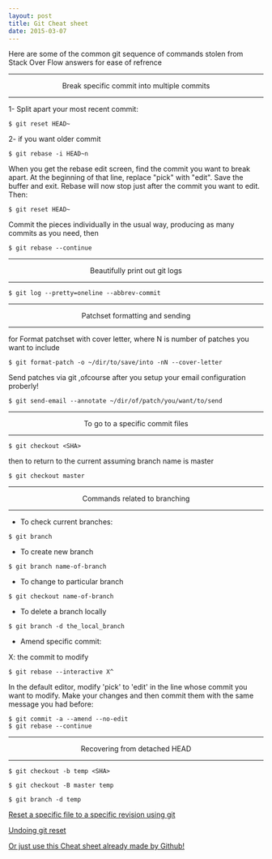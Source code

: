 ```yaml
---
layout: post
title: Git Cheat sheet
date: 2015-03-07
---
```

Here are some of the common git sequence of commands stolen from Stack Over Flow answers for ease of refrence


---

<center class="muted">Break specific commit into multiple commits </center>

---

1- Split apart your most recent commit:

```
$ git reset HEAD~
```

2- if you want older commit

```
$ git rebase -i HEAD~n
```

When you get the rebase edit screen, find the commit you want to break apart. At the beginning of that line, replace "pick" with "edit". Save the buffer and exit. Rebase will now stop just after the commit you want to edit. Then:

```
$ git reset HEAD~
```

Commit the pieces individually in the usual way, producing as many commits as you need, then

```
$ git rebase --continue
```

---

<center class="muted">Beautifully print out git logs</center>

---
 
```
$ git log --pretty=oneline --abbrev-commit
```

---

<center class="muted">Patchset formatting and sending</center>

---

for Format patchset with cover letter, where N is number of patches you want to include

```
$ git format-patch -o ~/dir/to/save/into -nN --cover-letter 
```

Send patches via git ,ofcourse after you setup your email configuration proberly!



```
$ git send-email --annotate ~/dir/of/patch/you/want/to/send
```

---

<center class="muted">To go to a specific commit files</center>

---

```
$ git checkout <SHA>
```

then to return to the current assuming branch name is master

```
$ git checkout master
```

---

<center class="muted">Commands related to branching</center>

---

- To check current branches:

```
$ git branch
```

- To create new branch

```
$ git branch name-of-branch
```

- To change to particular branch

```
$ git checkout name-of-branch
```

- To delete a branch locally

```
$ git branch -d the_local_branch
```

- Amend specific commit:

X: the commit to modify

```
$ git rebase --interactive X^
```

In the default editor, modify 'pick' to 'edit' in the line whose commit you want to modify. Make your changes and then commit them with the same message you had before:

```
$ git commit -a --amend --no-edit
$ git rebase --continue
```

---

<center class="muted">Recovering from detached HEAD</center>

---

```
$ git checkout -b temp <SHA>
```

```
$ git checkout -B master temp
```

```
$ git branch -d temp
```

[Reset a specific file to a specific revision using git](http://stackoverflow.com/questions/215718/reset-or-revert-a-specific-file-to-a-specific-revision-using-git)

[Undoing git reset](http://stackoverflow.com/questions/2510276/undoing-git-reset)

[Or just use this Cheat sheet already made by Github!](https://training.github.com/kit/downloads/github-git-cheat-sheet.pdf)

